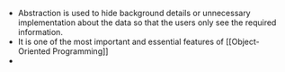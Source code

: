 - Abstraction is used to hide background details or unnecessary implementation about the data so that the users only see the required information.
- It is one of the most important and essential features of [[Object-Oriented Programming]]
-